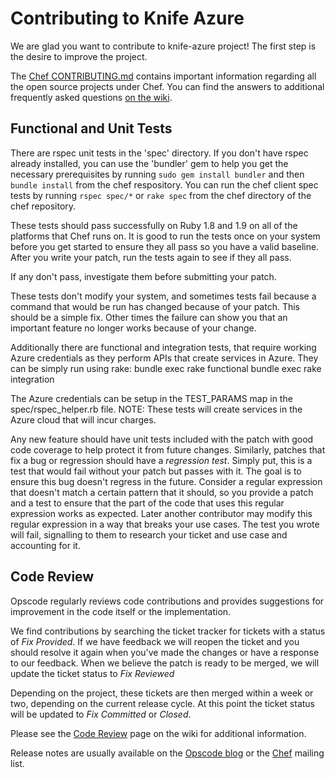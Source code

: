 # Contributing to Knife Azure

We are glad you want to contribute to knife-azure project! The first step is the desire to improve the project.

The [Chef CONTRIBUTING.md](https://github.com/opscode/chef/blob/master/CONTRIBUTING.md) contains important information regarding all the open source projects under Chef.
You can find the answers to additional frequently asked questions [on the wiki](http://wiki.opscode.com/display/chef/How+to+Contribute).

## Functional and Unit Tests

There are rspec unit tests in the 'spec' directory. If you don't have rspec already installed, you can use the 'bundler'
gem to help you get the necessary prerequisites by running `sudo gem install bundler` and then `bundle install` from
the chef respository. You can run the chef client spec tests by running `rspec spec/*` or `rake spec` from the chef
directory of the chef repository.

These tests should pass successfully on Ruby 1.8 and 1.9 on all of the platforms that Chef runs on. It is good to run the tests
once on your system before you get started to ensure they all pass so you have a valid baseline. After you write your patch,
run the tests again to see if they all pass.

If any don't pass, investigate them before submitting your patch.

These tests don't modify your system, and sometimes tests fail because a command that would be run has changed because of your
patch. This should be a simple fix. Other times the failure can show you that an important feature no longer works because of
your change.

Additionally there are functional and integration tests, that require working Azure credentials as they perform APIs that create services in Azure. They can be simply run using rake:
    bundle exec rake functional
    bundle exec rake integration

The Azure credentials can be setup in the TEST_PARAMS map in the spec/rspec_helper.rb file.
NOTE: These tests will create services in the Azure cloud that will incur charges.

Any new feature should have unit tests included with the patch with good code coverage to help protect it from future changes.
Similarly, patches that fix a bug or regression should have a _regression test_. Simply put, this is a test that would fail
without your patch but passes with it. The goal is to ensure this bug doesn't regress in the future. Consider a regular
expression that doesn't match a certain pattern that it should, so you provide a patch and a test to ensure that the part
of the code that uses this regular expression works as expected. Later another contributor may modify this regular expression
in a way that breaks your use cases. The test you wrote will fail, signalling to them to research your ticket and use case
and accounting for it.

## Code Review

Opscode regularly reviews code contributions and provides suggestions for improvement in the code itself or the implementation.

We find contributions by searching the ticket tracker for tickets with a status of _Fix Provided_. If we have feedback we will
reopen the ticket and you should resolve it again when you've made the changes or have a response to our feedback. When we believe
the patch is ready to be merged, we will update the ticket status to _Fix Reviewed_

Depending on the project, these tickets are then merged within a week or two, depending on the current release cycle. At this point the ticket status will be updated to _Fix Committed_ or _Closed_.

Please see the [Code Review](http://wiki.opscode.com/display/chef/Code+Review) page on the wiki for additional information.

Release notes are usually available on the [Opscode blog](http://www.opscode.com/blog) or the [Chef](lists.opscode.com/sympa/info/chef) mailing list.
